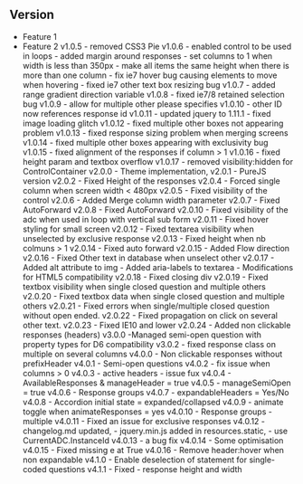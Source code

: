 Version
-------


- Feature 1
- Feature 2        v1.0.5 - removed CSS3 Pie
		v1.0.6 - enabled control to be used in loops
			   - added margin around responses
			   - set columns to 1 when width is less than 350px
			   - make all items the same height when there is more than one column
			   - fix ie7 hover bug causing elements to move when hovering
			   - fixed ie7 other text box resizing bug
		v1.0.7 - added range gradient direction variable
		v1.0.8 - fixed ie7/8 retained selection bug
		v1.0.9 - allow for multiple other please specifies
		v1.0.10 - other ID now references response id
		v1.0.11 - updated jquery to 1.11.1
			    - fixed image loading glitch
		v1.0.12 - fixed multiple other boxes not appearing problem
		v1.0.13 - fixed response sizing problem when merging screens
		v1.0.14 - fixed multiple other boxes appearing with exclusivity bug
		v1.0.15 - fixed alignment of the responses if column > 1
		v1.0.16 - fixed height param and textbox overflow
		v1.0.17 - removed visibility:hidden for ControlContainer
		v2.0.0 - Theme implementation,
		v2.0.1 - PureJS version
		v2.0.2 - Fixed Height of the responses
		v2.0.4 - Forced single column when screen width < 480px
		v2.0.5 - Fixed visibility of the control
		v2.0.6 - Added Merge column width parameter
		v2.0.7 - Fixed AutoForward
		v2.0.8 - Fixed AutoForward
		v2.0.10 - Fixed visibility of the adc when used in loop with vertical sub form
		v2.0.11 - Fixed hover styling for small screen
		v2.0.12 - Fixed textarea visibility when unselected by exclusive response
		v2.0.13 - Fixed height when nb colmuns > 1
		v2.0.14 - Fixed auto forward
		v2.0.15 - Added Flow direction
		v2.0.16 - Fixed Other text in database when unselect other
		v2.0.17 - Added alt attribute to img
				   - Added aria-labels to textarea
				   - Modifications for HTML5 compatibility
		v2.0.18 - Fixed closing div
		v2.0.19 - Fixed textbox visibility when single closed question and multiple others
		v2.0.20 - Fixed textbox data when single closed question and multiple others
		v2.0.21 - Fixed errors when single/multiple closed question without open ended.
		v2.0.22 - Fixed propagation on click on several other text.
		v2.0.23 - Fixed IE10 and lower
		v2.0.24 - Added non clickable responses (headers)
		v3.0.0 -Managed semi-open question with property types for D6 compatibility
        v3.0.2 - fixed response class on multiple on several columns
		v4.0.0 - Non clickable responses without prefixHeader
    v4.0.1 - Semi-open questions
    v4.0.2 - fix issue when columns > 0
    v4.0.3 - active headers - issue fux
    v4.0.4 - AvailableResponses & manageHeader = true
    v4.0.5 - manageSemiOpen = true
    v4.0.6 - Response groups
    v4.0.7 - expandableHeaders = Yes/No
    v4.0.8 - Accordion initial state = expanded/collapsed
    v4.0.9 - animate toggle when animateResponses = yes
    v4.0.10 - Response groups - multiple
    v4.0.11 - Fixed an issue for exclusive responses
    v4.0.12 - changelog.md updated,
            - jquery.min.js added in resources.static,
            - use CurrentADC.InstanceId
		v4.0.13 - a bug fix
        v4.0.14 - Some optimisation
        v4.0.15 - Fixed missing e at True
				v4.0.16 - Remove header:hover when non expandable
	v4.1.0 - Enable deselection of statement for single-coded questions
	v4.1.1 - Fixed - response height and width
